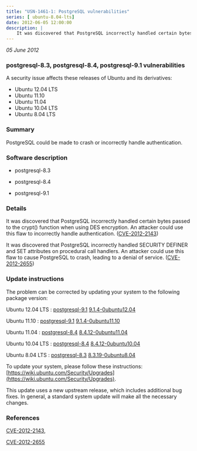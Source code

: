 ```yaml
---
title: "USN-1461-1: PostgreSQL vulnerabilities"
series: [ ubuntu-8.04-lts]
date: 2012-06-05 12:00:00
description: |
    It was discovered that PostgreSQL incorrectly handled certain bytes passed to the crypt() function when using DES encryption. An attacker could use this flaw to incorrectly handle authentication. ([CVE-2012-2143](http://people.ubuntu.com/~ubuntu-security/cve/CVE-2012-2143))
--- 
```

 
 

*05 June 2012*

### postgresql-8.3, postgresql-8.4, postgresql-9.1 vulnerabilities

A security issue affects these releases of Ubuntu and its derivatives:

* Ubuntu 12.04 LTS
* Ubuntu 11.10
* Ubuntu 11.04
* Ubuntu 10.04 LTS
* Ubuntu 8.04 LTS

### Summary

PostgreSQL could be made to crash or incorrectly handle authentication. 

### Software description

* postgresql-8.3 

* postgresql-8.4 

* postgresql-9.1 

### Details

It was discovered that PostgreSQL incorrectly handled certain bytes passed to the crypt() function when using DES encryption. An attacker could use this flaw to incorrectly handle authentication. ([CVE-2012-2143](http://people.ubuntu.com/~ubuntu-security/cve/CVE-2012-2143))

It was discovered that PostgreSQL incorrectly handled SECURITY DEFINER and SET attributes on procedural call handlers. An attacker could use this flaw to cause PostgreSQL to crash, leading to a denial of service. ([CVE-2012-2655](http://people.ubuntu.com/~ubuntu-security/cve/CVE-2012-2655)) 

### Update instructions

The problem can be corrected by updating your system to the following package version:

Ubuntu 12.04 LTS
 : [postgresql-9.1](https://launchpad.net/ubuntu/+source/postgresql-9.1) <span> [9.1.4-0ubuntu12.04](https://launchpad.net/ubuntu/+source/postgresql-9.1/9.1.4-0ubuntu12.04) </span> 

Ubuntu 11.10
 : [postgresql-9.1](https://launchpad.net/ubuntu/+source/postgresql-9.1) <span> [9.1.4-0ubuntu11.10](https://launchpad.net/ubuntu/+source/postgresql-9.1/9.1.4-0ubuntu11.10) </span> 

Ubuntu 11.04
 : [postgresql-8.4](https://launchpad.net/ubuntu/+source/postgresql-8.4) <span> [8.4.12-0ubuntu11.04](https://launchpad.net/ubuntu/+source/postgresql-8.4/8.4.12-0ubuntu11.04) </span> 

Ubuntu 10.04 LTS
 : [postgresql-8.4](https://launchpad.net/ubuntu/+source/postgresql-8.4) <span> [8.4.12-0ubuntu10.04](https://launchpad.net/ubuntu/+source/postgresql-8.4/8.4.12-0ubuntu10.04) </span> 

Ubuntu 8.04 LTS
 : [postgresql-8.3](https://launchpad.net/ubuntu/+source/postgresql-8.3) <span> [8.3.19-0ubuntu8.04](https://launchpad.net/ubuntu/+source/postgresql-8.3/8.3.19-0ubuntu8.04) </span> 

To update your system, please follow these instructions: [https://wiki.ubuntu.com/Security/Upgrades](https://wiki.ubuntu.com/Security/Upgrades).

This update uses a new upstream release, which includes additional bug fixes. In general, a standard system update will make all the necessary changes. 

### References

 
 [CVE-2012-2143](http://people.ubuntu.com/~ubuntu-security/cve/CVE-2012-2143), 

 [CVE-2012-2655](http://people.ubuntu.com/~ubuntu-security/cve/CVE-2012-2655)
 

